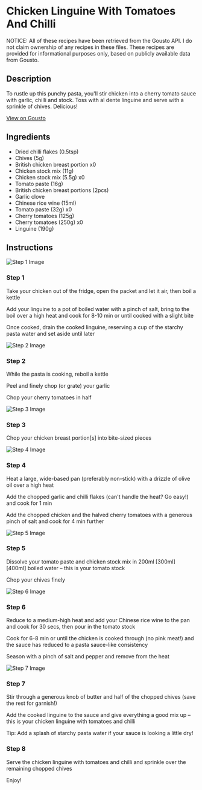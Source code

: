 # Chicken Linguine With Tomatoes And Chilli 

NOTICE: All of these recipes have been retrieved from the Gousto API. I do not claim ownership of any recipes in these files. These recipes are provided for informational purposes only, based on publicly available data from Gousto.

## Description

To rustle up this punchy pasta, you'll stir chicken into a cherry tomato sauce with garlic, chilli and stock. Toss with al dente linguine and serve with a sprinkle of chives. Delicious! 

[View on Gousto](https://www.gousto.co.uk/recipes/cookbook/creamy-chicken-linguine-with-tomatoes-chilli)

## Ingredients

- Dried chilli flakes (0.5tsp)
- Chives (5g)
- British chicken breast portion x0
- Chicken stock mix (11g)
- Chicken stock mix (5.5g) x0
- Tomato paste (16g)
- British chicken breast portions (2pcs)
- Garlic clove
- Chinese rice wine (15ml)
- Tomato paste (32g) x0
- Cherry tomatoes (125g)
- Cherry tomatoes (250g) x0
- Linguine (190g)

## Instructions

![Step 1 Image](https://production-media.gousto.co.uk/cms/recipe-step-image/step-1-1599209413448-x200.jpg)

### Step 1

Take your chicken out of the fridge, open the packet and let it air, then boil a kettle

Add your linguine to a pot of boiled water with a pinch of salt, bring to the boil over a high heat and cook for 8-10 min or until cooked with a slight bite

Once cooked, drain the cooked linguine, reserving a cup of the starchy pasta water and set aside until later

![Step 2 Image](https://production-media.gousto.co.uk/cms/recipe-step-image/step-2-1599209418760-x200.jpg)

### Step 2

While the pasta is cooking, reboil a kettle

Peel and finely chop (or grate) your garlic

Chop your cherry tomatoes in half

![Step 3 Image](https://production-media.gousto.co.uk/cms/recipe-step-image/step-3-1599209423683-x200.jpg)

### Step 3

Chop your chicken breast portion[s] into bite-sized pieces

![Step 4 Image](https://production-media.gousto.co.uk/cms/recipe-step-image/step-4-1599209435931-x200.jpg)

### Step 4

Heat a large, wide-based pan (preferably non-stick) with a drizzle of olive oil over a high heat

Add the chopped garlic and chilli flakes (can't handle the heat? Go easy!) and cook for 1 min

Add the chopped chicken and the halved cherry tomatoes with a generous pinch of salt and cook for 4 min further

![Step 5 Image](https://production-media.gousto.co.uk/cms/recipe-step-image/step-5-1599209442374-x200.jpg)

### Step 5

Dissolve your tomato paste and chicken stock mix in 200ml <span class="text-purple">[300ml] </span><span class="text-danger">[400ml]</span> boiled water – this is your tomato stock

Chop your chives finely

![Step 6 Image](https://production-media.gousto.co.uk/cms/recipe-step-image/step-6-1599209459891-x200.jpg)

### Step 6

Reduce to a medium-high heat and add your Chinese rice wine to the pan and cook for 30 secs, then pour in the tomato stock

Cook for 6-8 min or until the chicken is cooked through (no pink meat!) and the sauce has reduced to a pasta sauce-like consistency

Season with a pinch of salt and pepper and remove from the heat

![Step 7 Image](https://production-media.gousto.co.uk/cms/recipe-step-image/step-7-1599209465226-x200.jpg)

### Step 7

Stir through a generous knob of butter and half of the chopped chives (save the rest for garnish!)

Add the cooked linguine to the sauce and give everything a good mix up – this is your chicken linguine with tomatoes and chilli

Tip: Add a splash of starchy pasta water if your sauce is looking a little dry!

### Step 8

Serve the chicken linguine with tomatoes and chilli and sprinkle over the remaining chopped chives

Enjoy!

